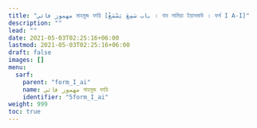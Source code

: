 ```yaml
---
title: "مهموز فائي মাহমুজ ফায়ি [باب سَمِعَ يَسْمَعُ । বাব সামিয়া ইয়াসমাউ । ফর্ম I A-I]"
description: ""
lead: ""
date: 2021-05-03T02:25:16+06:00
lastmod: 2021-05-03T02:25:16+06:00
draft: false
images: []
menu: 
  sarf:
    parent: "form_I_ai"
    name: مهموز فائي মাহমুজ ফায়ি
    identifier: "5form_I_ai"
weight: 999
toc: true
---
```



